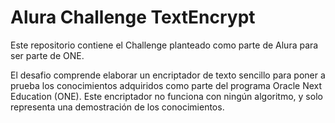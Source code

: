 # Alura Challenge TextEncrypt
Este repositorio contiene el Challenge planteado como parte de Alura para ser parte de ONE.

El desafio comprende elaborar un encriptador de texto sencillo para poner a prueba los conocimientos adquiridos como parte del programa Oracle Next Education (ONE). Este encriptador no funciona con ningún algoritmo, y solo representa una demostración de los conocimientos.